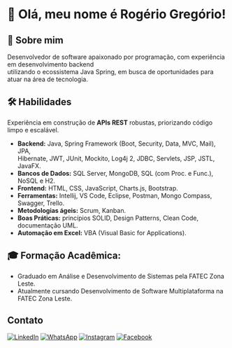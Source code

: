 # 👋 Olá, meu nome é Rogério Gregório!

<p align="left"> 
  
## 🚀 Sobre mim
Desenvolvedor de software apaixonado por programação, com experiência em desenvolvimento backend <br>
utilizando o ecossistema Java Spring, em busca de oportunidades para atuar na área de tecnologia.

## 🛠 Habilidades
 Experiência em construção de **APIs REST** robustas, priorizando código limpo e escalável.
- **Backend:** Java, Spring Framework (Boot, Security, Data, MVC, Mail), JPA, <br>
Hibernate, JWT, JUnit, Mockito, Log4j 2, JDBC, Servlets, JSP, JSTL, JavaFX.
- **Bancos de Dados:** SQL Server, MongoDB, SQL (com Proc. e Func.), NoSQL e H2.
- **Frontend:** HTML, CSS, JavaScript, Charts.js, Bootstrap.
- **Ferramentas:** Intellij, VS Code, Eclipse, Postman, Mongo Compass, Swagger, Trello.
- **Metodologias ágeis:** Scrum, Kanban.
- **Boas Práticas:** princípios SOLID, Design Patterns, Clean Code, documentação UML.
- **Automação em Excel:** VBA (Visual Basic for Applications).

## 🎓 Formação Acadêmica:
 - Graduado em Análise e Desenvolvimento de Sistemas pela FATEC Zona Leste.
 - Atualmente cursando Desenvolvimento de Software Multiplataforma na FATEC Zona Leste.
</p>
  
   ## Contato
   
</p>

<p align="left">
  <a href="https://www.linkedin.com/in/rogeriogregorio/" title="LinkedIn">
  <img src="https://img.shields.io/badge/-Linkedin-0e76a8?style=flat-square&logo=Linkedin&logoColor=white&link=https://www.linkedin.com/in/rogeriogregorio" alt="LinkedIn"/></a>
  <a href="https://wa.me/5511961914439" title="WhatsApp">
  <img src="https://img.shields.io/badge/-WhatsApp-25d366?style=flat-square&labelColor=25d366&logo=whatsapp&logoColor=white&link=https://wa.me/5511961914439" alt="WhatsApp"/></a>
  <a href="https://www.instagram.com/rogeriogregorio_" title="Instagram">
  <img src="https://img.shields.io/badge/-Instagram-DF0174?style=flat-square&labelColor=DF0174&logo=instagram&logoColor=white&link=https://www.instagram.com/rogeriogregorio_" alt="Instagram"/></a>
  <a href="https://web.facebook.com/rogeriogregorio93" title="Facebook">
  <img src="https://img.shields.io/badge/-Facebook-3b5998?style=flat-square&labelColor=3b5998&logo=facebook&logoColor=white&link=https://web.facebook.com/rogeriogregorio93" alt="Facebook"/></a>
</p>




